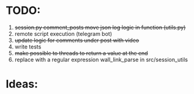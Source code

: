 # TODO:

1. ~~session.py comment_posts move json log logic in function (utils.py)~~
2. remote script execution (telegram bot)
3. ~~update logic for comments under post with video~~
4. write tests
5. ~~make possible to threads to return a value at the end~~
6. replace with a regular expression wall_link_parse in src/session_utils

# Ideas:

